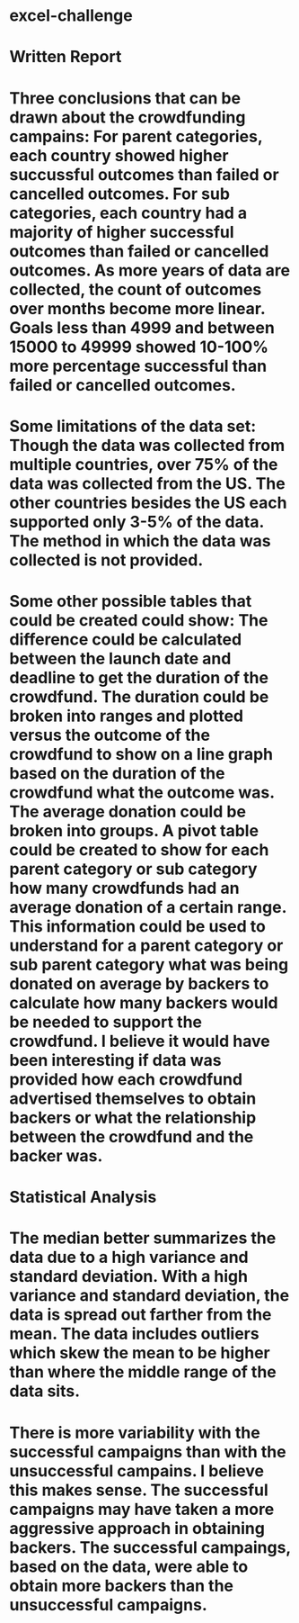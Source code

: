 # excel-challenge

# Written Report
# Three conclusions that can be drawn about the crowdfunding campains: For parent categories, each country showed higher succussful outcomes than failed or cancelled outcomes. For sub categories, each country had a majority of higher successful outcomes than failed or cancelled outcomes. As more years of data are collected, the count of outcomes over months become more linear. Goals less than 4999 and between 15000 to 49999 showed 10-100% more percentage successful than failed or cancelled outcomes.
# Some limitations of the data set: Though the data was collected from multiple countries, over 75% of the data was collected from the US. The other countries besides the US each supported only 3-5% of the data. The method in which the data was collected is not provided. 
# Some other possible tables that could be created could show: The difference could be calculated between the launch date and deadline to get the duration of the crowdfund. The duration could be broken into ranges and plotted versus the outcome of the crowdfund to show on a line graph based on the duration of the crowdfund what the outcome was. The average donation could be broken into groups. A pivot table could be created to show for each parent category or sub category how many crowdfunds had an average donation of a certain range. This information could be used to understand for a parent category or sub parent category what was being donated on average by backers to calculate how many backers would be needed to support the crowdfund. I believe it would have been interesting if data was provided how each crowdfund advertised themselves to obtain backers or what the relationship between the crowdfund and the backer was.

# Statistical Analysis
# The median better summarizes the data due to a high variance and standard deviation. With a high variance and standard deviation, the data is spread out farther from the mean. The data includes outliers which skew the mean to be higher than where the middle range of the data sits. 
# There is more variability with the successful campaigns than with the unsuccessful campains. I believe this makes sense. The successful campaigns may have taken a more aggressive approach in obtaining backers. The successful campaings, based on the data, were able to obtain more backers than the unsuccessful campaigns. 
